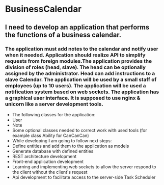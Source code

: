 # BusinessCalendar
## I need to develop an application that performs the functions of a business calendar. 
### The application must add notes to the calendar and notify user when it needed. Application should realize API to simplify requests from foreign modules.The application provides the division of roles (head, slave). The head can be optionally assigned by the administrator. Head can add instructions to a slave Calendar. The application will be used by a small staff of employees (up to 10 users). The application will be used a notification system based on web sockets. The application has a graphical user interface. It is supposed to use nginx & unicorn like a server development tools.
* The following classes for the application:
 * User
 * Note
 * Some optional classes needed to correct work with used tools (for example class Ability for CanCanCan)
* While developing I am going to follow next steps:
 * Define entities and add them to the application as models
 * Generate database with defined entities
 * REST architecture development
 * Front-end application development
 * Learning and implementing web sockets to allow the server respond to the client without the client's request
 * Api development to facilitate access to the server-side Task Scheduler
